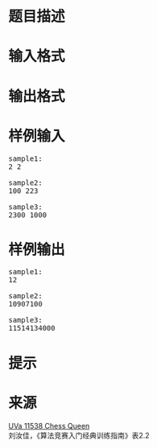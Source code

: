 

# 题目描述



# 输入格式



# 输出格式



# 样例输入


<pre>sample1:
2 2

sample2:
100 223

sample3:
2300 1000</pre>

# 样例输出


<pre>sample1:
12

sample2:
10907100

sample3:
11514134000</pre>

# 提示



# 来源


<p>
<a href="http://uva.onlinejudge.org/index.php?option=com_onlinejudge&amp;Itemid=8&amp;page=show_problem&amp;problem=2533" target="_blank">UVa 11538 Chess Queen</a><br/>
刘汝佳，《算法竞赛入门经典训练指南》表2.2
</p>
